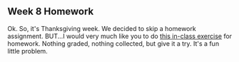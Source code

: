 ## Week 8 Homework

Ok. So, it's Thanksgiving week. We decided to skip a homework assignment. BUT...I would very much like you to do [this in-class exercise](../scripts/week8/student_example2.md) for homework. Nothing graded, nothing collected, but give it a try. It's a fun little problem.

